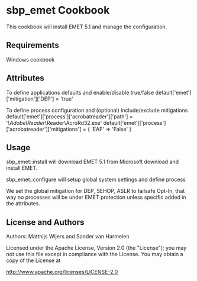 sbp_emet Cookbook
=================
This cookbook will install EMET 5.1 and manage the configuration.

Requirements
------------
Windows cookbook

Attributes
----------
To define applications defaults and enable/disable true/false
default['emet']['mitigation']['DEP']           = 'true'

To define process configuration and (optional) include/exclude mitigations
default['emet']['process']['acrobatreader']['path'] = '*\Adobe\Reader*\Reader\AcroRd32.exe'
default['emet']['process']['acrobatreader']['mitigations'] = {
  'EAF' => 'False'
}

Usage
-----
sbp_emet::install
will download EMET 5.1 from Microsoft download and install EMET.

sbp_emet::configure
will setup global system settings and define process

We set the global mitigation for DEP, SEHOP, ASLR to failsafe Opt-In, that way no processes will be under EMET protection unless specific added in the attributes.

License and Authors
-------------------
Authors: Matthijs Wijers and Sander van Harmelen

Licensed under the Apache License, Version 2.0 (the "License"); you may not use this file except in compliance with the License. You may obtain a copy of the License at

http://www.apache.org/licenses/LICENSE-2.0

